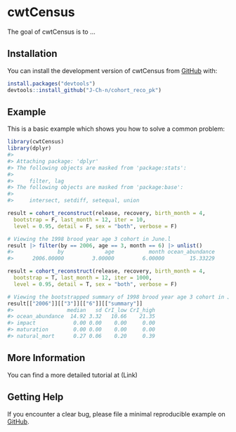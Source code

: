 <!-- README.md is generated from README.Rmd. Please edit that file -->

# cwtCensus

<!-- badges: start -->

<!-- badges: end -->

The goal of cwtCensus is to …

## Installation

You can install the development version of cwtCensus from [GitHub](https://github.com/J-Ch-n/cwtCensus/tree/main) with:

``` r
install.packages("devtools")
devtools::install_github("J-Ch-n/cohort_reco_pk")
```

## Example

This is a basic example which shows you how to solve a common problem:

``` r
library(cwtCensus)
library(dplyr)
#> 
#> Attaching package: 'dplyr'
#> The following objects are masked from 'package:stats':
#> 
#>     filter, lag
#> The following objects are masked from 'package:base':
#> 
#>     intersect, setdiff, setequal, union

result = cohort_reconstruct(release, recovery, birth_month = 4,
  bootstrap = F, last_month = 12, iter = 10,
  level = 0.95, detail = F, sex = "both", verbose = F)

# Viewing the 1998 brood year age 3 cohort in June.l
result |> filter(by == 2006, age == 3, month == 6) |> unlist()
#>              by             age           month ocean_abundance 
#>      2006.00000         3.00000         6.00000        15.33229

result = cohort_reconstruct(release, recovery, birth_month = 4,
  bootstrap = T, last_month = 12, iter = 1000,
  level = 0.95, detail = T, sex = "both", verbose = F)

# Viewing the bootstrapped summary of 1998 brood year age 3 cohort in June.
result[["2006"]][["3"]][["6"]][["summary"]]
#>                 median   sd CrI_low CrI_high
#> ocean_abundance  14.92 3.32   10.66    21.35
#> impact            0.00 0.00    0.00     0.00
#> maturation        0.00 0.00    0.00     0.00
#> natural_mort      0.27 0.06    0.20     0.39
```

## More Information

You can find a more detailed tutorial at (Link)

## Getting Help

If you encounter a clear bug, please file a minimal reproducible example on [GitHub](https://github.com/J-Ch-n/cwtCensus/issues).
